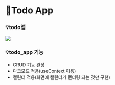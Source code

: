 # 🚀Todo App
### 💡todo앱

<img src="https://user-images.githubusercontent.com/73947931/207257590-5e36836f-fef0-4aa8-b824-0bddeeab5fe7.gif">


### 💡todo_app 기능
- CRUD 기능 완성
- 다크모드 적용(useContext 이용)
- 캘린더 적용(화면에 캘린더가 렌더링 되는 것만 구현)
